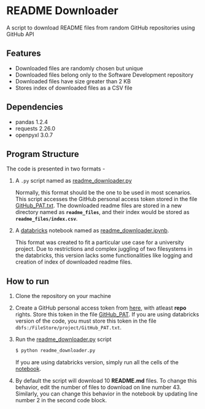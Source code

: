 # README Downloader

A script to download README files from random GitHub repositories using GitHub API


## Features

+ Downloaded files are randomly chosen but unique
+ Downloaded files belong only to the Software Development repository
+ Downloaded files have size greater than 2 KB
+ Stores index of downloaded files as a CSV file


## Dependencies

+ pandas 1.2.4
+ requests 2.26.0
+ openpyxl 3.0.7


## Program Structure

The code is presented in two formats - 

1. A `.py` script named as [readme_downloader.py](readme_downloader.py)

   Normally, this format should be the one to be used in most scenarios. This script accesses the GitHub personal access token stored in the file [GitHub_PAT.txt](GitHub_PAT.txt). The downloaded readme files are stored in a new directory named as **`readme_files`**, and their index would be stored as **`readme_files/index.csv`**.

2. A [databricks](https://community.cloud.databricks.com) notebook named as [readme_downloader.ipynb](readme_downloader.ipynb).

   This format was created to fit a particular use case for a university project. Due to restrictions and complex juggling of two filesystems in the databricks, this version lacks some functionalities like logging and creation of index of downloaded readme files.


## How to run

1. Clone the repository on your machine

2. Create a GitHub personal access token from [here](https://github.com/settings/tokens), with atleast **repo** rights. Store this token in the file [GitHub_PAT](GitHub_PAT.txt). If you are using databricks version of the code, you must store this token in the file `dbfs:/FileStore/project/GitHub_PAT.txt`.

3. Run the [readme_downloader.py](readme_downloader.py) script

   ```bash
   $ python readme_downloader.py
   ```

   If you are using databricks version, simply run all the cells of the [notebook](readme_downloader.ipynb).

4. By default the script will download 10 **README.md** files. To change this behavior, edit the number of files to download on line number 43. Similarly, you can change this behavior in the notebook by updating line number 2 in the second code block.
